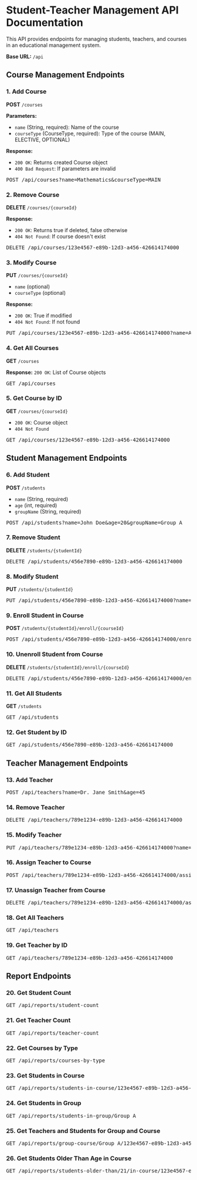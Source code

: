 <!DOCTYPE html>
<html lang="en">
<head>
  <meta charset="UTF-8" />
  <meta name="viewport" content="width=device-width, initial-scale=1.0"/>
</head>
<body>

  <h1>Student-Teacher Management API Documentation</h1>
  <p>This API provides endpoints for managing students, teachers, and courses in an educational management system.</p>
  <p><strong>Base URL:</strong> <code>/api</code></p>

  <h2>Course Management Endpoints</h2>

  <div class="section endpoint">
    <h3>1. Add Course</h3>
    <p><strong>POST</strong> <code>/courses</code></p>
    <p><strong>Parameters:</strong></p>
    <ul>
      <li><code>name</code> (String, required): Name of the course</li>
      <li><code>courseType</code> (CourseType, required): Type of the course (MAIN, ELECTIVE, OPTIONAL)</li>
    </ul>
    <p><strong>Response:</strong></p>
    <ul>
      <li><code>200 OK</code>: Returns created Course object</li>
      <li><code>400 Bad Request</code>: If parameters are invalid</li>
    </ul>
    <pre>POST /api/courses?name=Mathematics&amp;courseType=MAIN</pre>
  </div>

  <div class="section endpoint">
    <h3>2. Remove Course</h3>
    <p><strong>DELETE</strong> <code>/courses/{courseId}</code></p>
    <p><strong>Response:</strong></p>
    <ul>
      <li><code>200 OK</code>: Returns true if deleted, false otherwise</li>
      <li><code>404 Not Found</code>: If course doesn't exist</li>
    </ul>
    <pre>DELETE /api/courses/123e4567-e89b-12d3-a456-426614174000</pre>
  </div>

  <div class="section endpoint">
    <h3>3. Modify Course</h3>
    <p><strong>PUT</strong> <code>/courses/{courseId}</code></p>
    <ul>
      <li><code>name</code> (optional)</li>
      <li><code>courseType</code> (optional)</li>
    </ul>
    <p><strong>Response:</strong></p>
    <ul>
      <li><code>200 OK</code>: True if modified</li>
      <li><code>404 Not Found</code>: If not found</li>
    </ul>
    <pre>PUT /api/courses/123e4567-e89b-12d3-a456-426614174000?name=Advanced Mathematics</pre>
  </div>

  <div class="section endpoint">
    <h3>4. Get All Courses</h3>
    <p><strong>GET</strong> <code>/courses</code></p>
    <p><strong>Response:</strong> <code>200 OK</code>: List of Course objects</p>
    <pre>GET /api/courses</pre>
  </div>

  <div class="section endpoint">
    <h3>5. Get Course by ID</h3>
    <p><strong>GET</strong> <code>/courses/{courseId}</code></p>
    <ul>
      <li><code>200 OK</code>: Course object</li>
      <li><code>404 Not Found</code></li>
    </ul>
    <pre>GET /api/courses/123e4567-e89b-12d3-a456-426614174000</pre>
  </div>

  <h2>Student Management Endpoints</h2>

  <div class="section endpoint">
    <h3>6. Add Student</h3>
    <p><strong>POST</strong> <code>/students</code></p>
    <ul>
      <li><code>name</code> (String, required)</li>
      <li><code>age</code> (int, required)</li>
      <li><code>groupName</code> (String, required)</li>
    </ul>
    <pre>POST /api/students?name=John Doe&amp;age=20&amp;groupName=Group A</pre>
  </div>

  <div class="section endpoint">
    <h3>7. Remove Student</h3>
    <p><strong>DELETE</strong> <code>/students/{studentId}</code></p>
    <pre>DELETE /api/students/456e7890-e89b-12d3-a456-426614174000</pre>
  </div>

  <div class="section endpoint">
    <h3>8. Modify Student</h3>
    <p><strong>PUT</strong> <code>/students/{studentId}</code></p>
    <pre>PUT /api/students/456e7890-e89b-12d3-a456-426614174000?name=John Smith&amp;age=21</pre>
  </div>

  <div class="section endpoint">
    <h3>9. Enroll Student in Course</h3>
    <p><strong>POST</strong> <code>/students/{studentId}/enroll/{courseId}</code></p>
    <pre>POST /api/students/456e7890-e89b-12d3-a456-426614174000/enroll/123e4567-e89b-12d3-a456-426614174000</pre>
  </div>

  <div class="section endpoint">
    <h3>10. Unenroll Student from Course</h3>
    <p><strong>DELETE</strong> <code>/students/{studentId}/enroll/{courseId}</code></p>
    <pre>DELETE /api/students/456e7890-e89b-12d3-a456-426614174000/enroll/123e4567-e89b-12d3-a456-426614174000</pre>
  </div>

  <div class="section endpoint">
    <h3>11. Get All Students</h3>
    <p><strong>GET</strong> <code>/students</code></p>
    <pre>GET /api/students</pre>
  </div>

  <div class="section endpoint">
    <h3>12. Get Student by ID</h3>
    <pre>GET /api/students/456e7890-e89b-12d3-a456-426614174000</pre>
  </div>

  <h2>Teacher Management Endpoints</h2>

  <div class="section endpoint">
    <h3>13. Add Teacher</h3>
    <pre>POST /api/teachers?name=Dr. Jane Smith&amp;age=45</pre>
  </div>

  <div class="section endpoint">
    <h3>14. Remove Teacher</h3>
    <pre>DELETE /api/teachers/789e1234-e89b-12d3-a456-426614174000</pre>
  </div>

  <div class="section endpoint">
    <h3>15. Modify Teacher</h3>
    <pre>PUT /api/teachers/789e1234-e89b-12d3-a456-426614174000?name=Dr. Jane Johnson&amp;age=46</pre>
  </div>

  <div class="section endpoint">
    <h3>16. Assign Teacher to Course</h3>
    <pre>POST /api/teachers/789e1234-e89b-12d3-a456-426614174000/assign/123e4567-e89b-12d3-a456-426614174000</pre>
  </div>

  <div class="section endpoint">
    <h3>17. Unassign Teacher from Course</h3>
    <pre>DELETE /api/teachers/789e1234-e89b-12d3-a456-426614174000/assign/123e4567-e89b-12d3-a456-426614174000</pre>
  </div>

  <div class="section endpoint">
    <h3>18. Get All Teachers</h3>
    <pre>GET /api/teachers</pre>
  </div>

  <div class="section endpoint">
    <h3>19. Get Teacher by ID</h3>
    <pre>GET /api/teachers/789e1234-e89b-12d3-a456-426614174000</pre>
  </div>

  <h2>Report Endpoints</h2>

  <div class="section endpoint">
    <h3>20. Get Student Count</h3>
    <pre>GET /api/reports/student-count</pre>
  </div>

  <div class="section endpoint">
    <h3>21. Get Teacher Count</h3>
    <pre>GET /api/reports/teacher-count</pre>
  </div>

  <div class="section endpoint">
    <h3>22. Get Courses by Type</h3>
    <pre>GET /api/reports/courses-by-type</pre>
  </div>

  <div class="section endpoint">
    <h3>23. Get Students in Course</h3>
    <pre>GET /api/reports/students-in-course/123e4567-e89b-12d3-a456-426614174000</pre>
  </div>

  <div class="section endpoint">
    <h3>24. Get Students in Group</h3>
    <pre>GET /api/reports/students-in-group/Group A</pre>
  </div>

  <div class="section endpoint">
    <h3>25. Get Teachers and Students for Group and Course</h3>
    <pre>GET /api/reports/group-course/Group A/123e4567-e89b-12d3-a456-426614174000</pre>
  </div>

  <div class="section endpoint">
    <h3>26. Get Students Older Than Age in Course</h3>
    <pre>GET /api/reports/students-older-than/21/in-course/123e4567-e89b-12d3-a456-426614174000</pre>
  </div>

</body>
</html>
